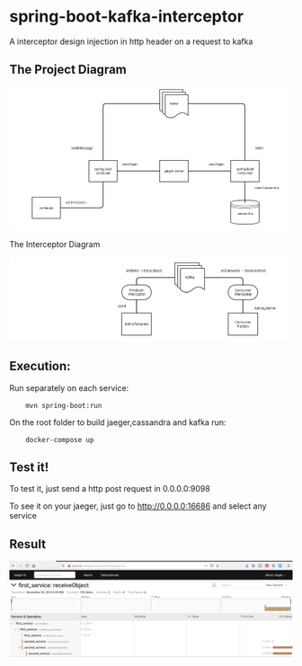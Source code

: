 # spring-boot-kafka-interceptor

A interceptor design injection in http header on a request to kafka


## The Project Diagram

![project-diagram](/images/project.png)

The Interceptor Diagram

![interpector-diagram](/images/interceptor.png)


## Execution:

Run separately on each service:

```
    mvn spring-boot:run
```

On the root folder to build jaeger,cassandra and kafka run:

```
    docker-compose up
```

## Test it!

To test it, just send a http post request in 0.0.0.0:9098

To see it on your jaeger, just go to http://0.0.0.0:16686 and select any service

## Result

![jaeger-result](/images/result.png)


